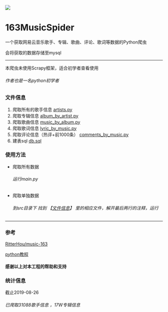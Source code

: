 ![](https://img.shields.io/badge/Python-3.7.4-blue.svg)

# 163MusicSpider
一个获取网易云音乐歌手、专辑、歌曲、评论、歌词等数据的Python爬虫

会将获取的数据存储至mysql

---
本爬虫未使用Scrapy框架，适合初学者查看使用

###### 作者也是一名python初学者


### 文件信息
1. 爬取所有的歌手信息 [artists.py](src/artists.py) 
2. 爬取专辑信息 [album_by_artist.py](src/album_by_artist.py)  
3. 爬取歌曲信息 [music_by_album.py](src/music_by_album.py)
4. 爬取歌词信息 [lyric_by_music.py](src/lyric_by_music.py)
5. 爬取评论信息（热评+前1000条） [comments_by_music.py](src/comments_by_music.py)
6. 建表sql [db.sql](src/db.sql)


### 使用方法
* 爬取所有数据
    ###### 运行main.py
    
* 爬取单独数据
    ###### 到src目录下 找到 【[文件信息](#文件信息)】 里的相应文件，解开最后两行的注释，运行
    


---
### 参考
[RitterHou/music-163](https://github.com/RitterHou/music-163)

[python教程](https://www.liaoxuefeng.com/wiki/1016959663602400)

#### 感谢以上对本工程的帮助和支持


### 统计信息
截止2019-08-26 
###### 已爬取31088歌手信息 ，17W专辑信息